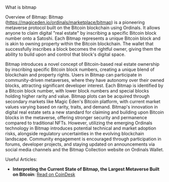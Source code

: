 What is bitmap

Overview of Bitmap:
Bitmap (https://magiceden.io/ordinals/marketplace/bitmap) is a pioneering metaverse protocol built on the Bitcoin blockchain using Ordinals. It allows anyone to claim digital "real estate" by inscribing a specific Bitcoin block number onto a Satoshi. Each Bitmap represents a unique Bitcoin block and is akin to owning property within the Bitcoin blockchain. The wallet that successfully inscribes a block becomes the rightful owner, giving them the ability to build upon and control that block's digital space.

Bitmap introduces a novel concept of Bitcoin-based real estate ownership by inscribing specific Bitcoin block numbers, creating a unique blend of blockchain and property rights. Users in Bitmap can participate in community-driven metaverses, where they have autonomy over their owned blocks, attracting significant developer interest. Each Bitmap is identified by a Bitcoin block number, with lower block numbers and special blocks holding higher rarity and value. Bitmap plots can be acquired through secondary markets like Magic Eden's Bitcoin platform, with current market values varying based on rarity, traits, and demand. Bitmap's innovation in digital real estate sets a new standard for claiming and building upon Bitcoin blocks in the metaverse, offering stronger security and permanence compared to traditional NFTs. However, utilizing the emerging Ordinals technology in Bitmap introduces potential technical and market adoption risks, alongside regulatory uncertainties in the evolving blockchain landscape. Community engagement is encouraged through participation in forums, developer projects, and staying updated on announcements via social media channels and the Bitmap Collection website on Ordinals Wallet.

Useful Articles:
- **Interpreting the Current State of Bitmap, the Largest Metaverse Built on Bitcoin**: [Read on CoinDesk](https://www.coindesk.com/layer2/2023/03/08/interpreting-the-current-state-of-bitmap-the-largest-metaverse-built-on-bitcoin/)